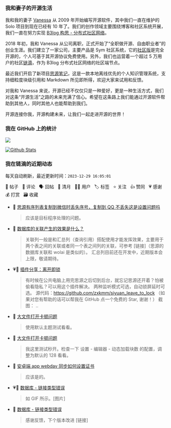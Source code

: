### 我和妻子的开源生活

我和我的妻子 [Vanessa](https://github.com/Vanessa219) 从 2009 年开始编写开源软件，其中我们一直在维护的 Solo 项目到现在已经有 10 年了。我们的创作领域主要围绕博客和社区系统开展，我们一直在努力实现 [B3log 构思 - 分布式社区网络](https://ld246.com/article/1546941897596)。

2018 年初，我和 Vanessa 从公司离职，正式开始了“全职做开源、自由职业者”的创业生涯。我们建立了一家公司，主要产品是 Sym 社区系统，它的[社区版](https://github.com/88250/symphony)是完全开源的，个人可基于其开源协议免费使用。另外，我们也运营着一个超过 5 万用户的社区[链滴](https://ld246.com)，作为 B3log 分布式社区网络的社区端节点。

最近我们开启了新项目[思源笔记](https://github.com/siyuan-note/siyuan)，这是一款本地离线优先的个人知识管理系统，支持细粒度块级引用和 Markdown 所见即所得，欢迎大家来试用和反馈。

对我和 Vanessa 来说，开源已经不仅仅只是一种爱好，更是一种生活方式，我们对这条“开源生活”之路的未来充满了信心。希望在这条路上我们能通过开源软件帮助到其他人，同时其他人也能帮助到我们。

开源连接你我，开源构建未来，让我们一起走进开源的世界！

### 我在 GitHub 上的统计

<a title="Hits" target="_blank" href="https://github.com/88250/88250"><img src="https://hits.b3log.org/88250/88250.svg"></a>

[![Github Stats](https://github-readme-stats.vercel.app/api?username=88250&theme=tokyonight&show_icons=true)](https://github.com/88250)

<!--events start -->

### 我在链滴的近期动态

每天自动刷新，最近更新时间：`2023-12-29 16:05:01`

📝 帖子 &nbsp; 💬 评论 &nbsp; 🗣 回帖 &nbsp; 🌙 清月 &nbsp; 👨‍💻 用户 &nbsp; 🏷️ 标签 &nbsp; ⭐️ 关注 &nbsp; 👍 赞同 &nbsp; 💗 感谢 &nbsp; 💰 打赏 &nbsp; 🗃 收藏

* 💬 [思源有序列表复制到微信时丢失序号，复制到 QQ 不丢失这是设置问题吗](https://ld246.com/article/1703823316359/comment/1703823536837#comments)

  > 应该是目标程序处理的问题。
* 💬 [数据库的关联产生的效果是什么？](https://ld246.com/article/1703822695946/comment/1703823490532#comments)

  > 关联列一般是和汇总列（查询引用）搭配使用才能发挥效果，主要用于两个表之间的关联或者同一个表之间列的关联，可参考 [链接]（思源的数据库关联和 wolai 是类似的）。 汇总列目前还在开发中，近期版本会上限，敬请期待。
* 💗📝 [插件分享：离开即锁](https://ld246.com/article/1703654477825)

  > 有时候在公共电脑上用完思源之后切到后台，就忘记思源还开着？怕被偷看隐私？可以用这个插件解决。 两种监听模式可选，自动锁屏延时可选。 源代码：https://github.com/zxkmm/siyuan_leave_to_lock （如果对您有帮助的话可以帮我在 GitHub 点一个免费的 Star, 谢谢！） 截图： ..
* 💬 [大文件打开卡顿问题](https://ld246.com/article/1703571135230/comment/1703816864165#comments)

  > 使用默认主题测试看看。
* 💬 [大文件打开卡顿问题](https://ld246.com/article/1703571135230/comment/1703815302854#comments)

  > 我这里测试秒开。检查一下 设置 - 编辑器 - 动态加载块数 的配置，调整为默认的 128 看看。
* 💬 [安卓端 app webdav 同步如何设置证书](https://ld246.com/article/1703775233611/comment/1703777447102#comments)

  > 应该是的。
* 💗📝 [数据库 - 链接类型错误](https://ld246.com/article/1703745572803)

  > 如 GIF 所示。[图片]
* 💬 [数据库 - 链接类型错误](https://ld246.com/article/1703745572803/comment/1703777311313#comments)

  > 感谢反馈，下个版本改进 [链接]


<!--events end -->

